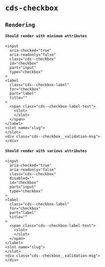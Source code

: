 # `cds-checkbox`

## `Rendering`

#### `Should render with minimum attributes`

```
<input
  aria-checked="true"
  aria-readonly="false"
  class="cds--checkbox"
  id="checkbox"
  part="input"
  type="checkbox"
>
<label
  class="cds--checkbox-label"
  for="checkbox"
  part="label"
  title=""
>
  <span class="cds--checkbox-label-text">
    <slot>
    </slot>
  </span>
</label>
<slot name="slug">
</slot>
<div class="cds--checkbox__validation-msg">
</div>

```

#### `Should render with various attributes`

```
<input
  aria-checked="true"
  aria-readonly="false"
  class="cds--checkbox"
  disabled=""
  id="checkbox"
  part="input"
  type="checkbox"
>
<label
  class="cds--checkbox-label"
  for="checkbox"
  part="label"
  title=""
>
  <span class="cds--checkbox-label-text">
    <slot>
    </slot>
  </span>
</label>
<slot name="slug">
</slot>
<div class="cds--checkbox__validation-msg">
</div>

```
